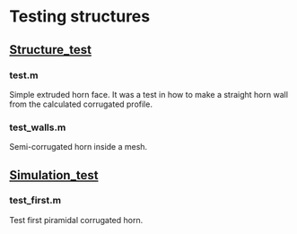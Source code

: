# Testing structures

## [Structure_test](https://github.com/monteiroman/medidas2_magicScript/tree/main/Tests/Structure_test)

### test.m
Simple extruded horn face. It was a test in how to make a straight horn wall from the calculated corrugated profile.

### test_walls.m
Semi-corrugated horn inside a mesh.

## [Simulation_test](https://github.com/monteiroman/medidas2_magicScript/tree/main/Tests/Simulation_test)

### test_first.m
Test first piramidal corrugated horn.
